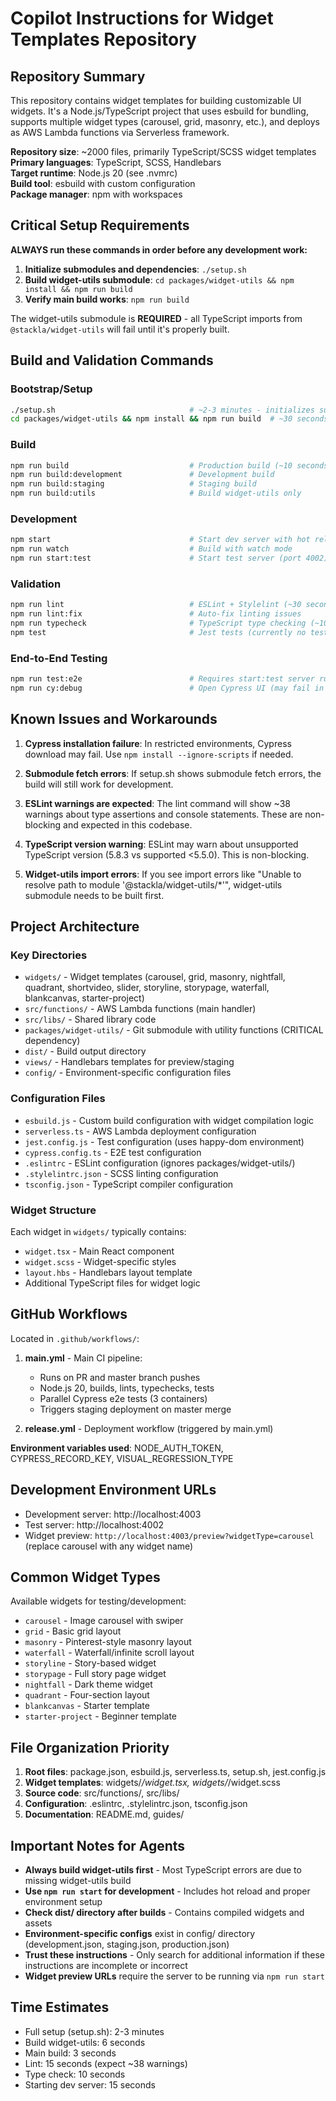 # Copilot Instructions for Widget Templates Repository

## Repository Summary

This repository contains widget templates for building customizable UI widgets. It's a Node.js/TypeScript project that uses esbuild for bundling, supports multiple widget types (carousel, grid, masonry, etc.), and deploys as AWS Lambda functions via Serverless framework.

**Repository size**: ~2000 files, primarily TypeScript/SCSS widget templates  
**Primary languages**: TypeScript, SCSS, Handlebars  
**Target runtime**: Node.js 20 (see .nvmrc)  
**Build tool**: esbuild with custom configuration  
**Package manager**: npm with workspaces  

## Critical Setup Requirements

**ALWAYS run these commands in order before any development work:**

1. **Initialize submodules and dependencies**: `./setup.sh`
2. **Build widget-utils submodule**: `cd packages/widget-utils && npm install && npm run build`
3. **Verify main build works**: `npm run build`

The widget-utils submodule is **REQUIRED** - all TypeScript imports from `@stackla/widget-utils` will fail until it's properly built.

## Build and Validation Commands

### Bootstrap/Setup
```bash
./setup.sh                              # ~2-3 minutes - initializes submodules, installs deps
cd packages/widget-utils && npm install && npm run build  # ~30 seconds - builds utils
```

### Build
```bash
npm run build                           # Production build (~10 seconds)
npm run build:development               # Development build
npm run build:staging                   # Staging build
npm run build:utils                     # Build widget-utils only
```

### Development
```bash
npm start                               # Start dev server with hot reload (port 4003)
npm run watch                           # Build with watch mode
npm run start:test                      # Start test server (port 4002)
```

### Validation
```bash
npm run lint                            # ESLint + Stylelint (~30 seconds)
npm run lint:fix                        # Auto-fix linting issues
npm run typecheck                       # TypeScript type checking (~10 seconds)
npm test                                # Jest tests (currently no tests defined)
```

### End-to-End Testing
```bash
npm run test:e2e                        # Requires start:test server running
npm run cy:debug                        # Open Cypress UI (may fail in headless environments)
```

## Known Issues and Workarounds

1. **Cypress installation failure**: In restricted environments, Cypress download may fail. Use `npm install --ignore-scripts` if needed.

2. **Submodule fetch errors**: If setup.sh shows submodule fetch errors, the build will still work for development.

3. **ESLint warnings are expected**: The lint command will show ~38 warnings about type assertions and console statements. These are non-blocking and expected in this codebase.

4. **TypeScript version warning**: ESLint may warn about unsupported TypeScript version (5.8.3 vs supported <5.5.0). This is non-blocking.

5. **Widget-utils import errors**: If you see import errors like "Unable to resolve path to module '@stackla/widget-utils/*'", widget-utils submodule needs to be built first.

## Project Architecture

### Key Directories
- `widgets/` - Widget templates (carousel, grid, masonry, nightfall, quadrant, shortvideo, slider, storyline, storypage, waterfall, blankcanvas, starter-project)
- `src/functions/` - AWS Lambda functions (main handler)
- `src/libs/` - Shared library code
- `packages/widget-utils/` - Git submodule with utility functions (CRITICAL dependency)
- `dist/` - Build output directory
- `views/` - Handlebars templates for preview/staging
- `config/` - Environment-specific configuration files

### Configuration Files
- `esbuild.js` - Custom build configuration with widget compilation logic
- `serverless.ts` - AWS Lambda deployment configuration
- `jest.config.js` - Test configuration (uses happy-dom environment)
- `cypress.config.ts` - E2E test configuration
- `.eslintrc` - ESLint configuration (ignores packages/widget-utils/)
- `.stylelintrc.json` - SCSS linting configuration
- `tsconfig.json` - TypeScript compiler configuration

### Widget Structure
Each widget in `widgets/` typically contains:
- `widget.tsx` - Main React component
- `widget.scss` - Widget-specific styles
- `layout.hbs` - Handlebars layout template
- Additional TypeScript files for widget logic

## GitHub Workflows

Located in `.github/workflows/`:

1. **main.yml** - Main CI pipeline:
   - Runs on PR and master branch pushes
   - Node.js 20, builds, lints, typechecks, tests
   - Parallel Cypress e2e tests (3 containers)
   - Triggers staging deployment on master merge

2. **release.yml** - Deployment workflow (triggered by main.yml)

**Environment variables used**: NODE_AUTH_TOKEN, CYPRESS_RECORD_KEY, VISUAL_REGRESSION_TYPE

## Development Environment URLs

- Development server: http://localhost:4003
- Test server: http://localhost:4002  
- Widget preview: `http://localhost:4003/preview?widgetType=carousel` (replace carousel with any widget name)

## Common Widget Types

Available widgets for testing/development:
- `carousel` - Image carousel with swiper
- `grid` - Basic grid layout
- `masonry` - Pinterest-style masonry layout
- `waterfall` - Waterfall/infinite scroll layout
- `storyline` - Story-based widget
- `storypage` - Full story page widget
- `nightfall` - Dark theme widget
- `quadrant` - Four-section layout
- `blankcanvas` - Starter template
- `starter-project` - Beginner template

## File Organization Priority

1. **Root files**: package.json, esbuild.js, serverless.ts, setup.sh, jest.config.js
2. **Widget templates**: widgets/*/widget.tsx, widgets/*/widget.scss
3. **Source code**: src/functions/, src/libs/
4. **Configuration**: .eslintrc, .stylelintrc.json, tsconfig.json
5. **Documentation**: README.md, guides/

## Important Notes for Agents

- **Always build widget-utils first** - Most TypeScript errors are due to missing widget-utils build
- **Use `npm run start` for development** - Includes hot reload and proper environment setup
- **Check dist/ directory after builds** - Contains compiled widgets and assets
- **Environment-specific configs** exist in config/ directory (development.json, staging.json, production.json)
- **Trust these instructions** - Only search for additional information if these instructions are incomplete or incorrect
- **Widget preview URLs** require the server to be running via `npm run start`

## Time Estimates

- Full setup (setup.sh): 2-3 minutes
- Build widget-utils: 6 seconds  
- Main build: 3 seconds
- Lint: 15 seconds (expect ~38 warnings)
- Type check: 10 seconds
- Starting dev server: 15 seconds